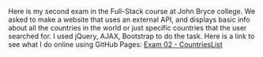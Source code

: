 Here is my second exam in the Full-Stack course at John Bryce college.
We asked to make a website that uses an external API, and displays basic info about all the countries in the world or just specific countries that the user searched for.
I used jQuery, AJAX, Bootstrap to do the task.
Here is a link to see what I do online using GitHub Pages: <a target="_blank" href="https://m0r4d.github.io/Full-Stack-Course/Exam%2002%20-%20Countries%20List%20with%20jQuery,%20AJAX%20and%20APIs/index.html">Exam 02 - CountriesList </a>

